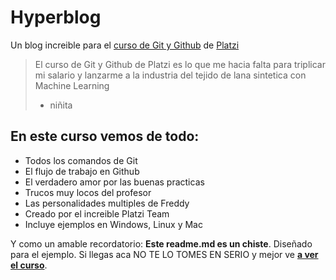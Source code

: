 # Hyperblog
Un blog increible para el [curso de Git y Github](https://platzi.com/cursos/git-github/ "curso de Git y Github") de [Platzi](https://platzi.com/ "Platzi")
> El curso de Git y Github de Platzi es lo que me hacia falta para triplicar mi salario y lanzarme a la industria del tejido de lana sintetica con Machine Learning
> - niñita

## En este curso vemos de todo:
* Todos los comandos de Git
* El flujo de trabajo en Github
* El verdadero amor por las buenas practicas
* Trucos muy locos del profesor 
* Las personalidades multiples de Freddy 
* Creado por el increible Platzi Team
* Incluye ejemplos en Windows, Linux y Mac


Y como un amable recordatorio: **Este readme.md es un chiste**. Diseñado para el ejemplo. Si llegas aca NO TE LO TOMES EN SERIO y mejor ve [**a ver el curso**](https://platzi.com/cursos/git-github/ "a ver el curso"). 
